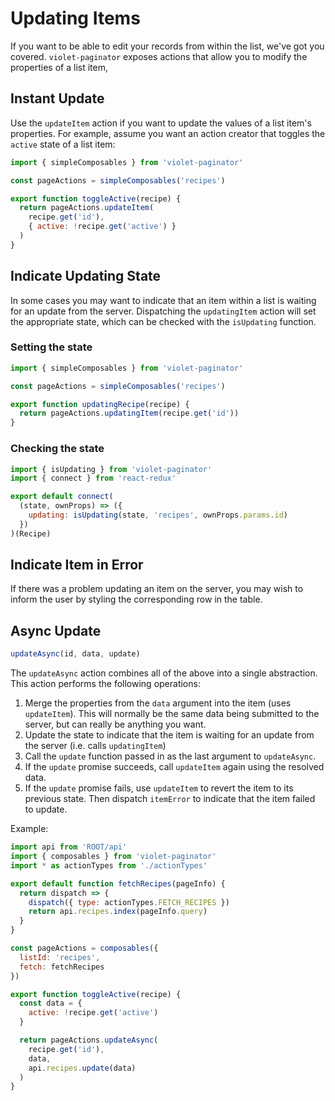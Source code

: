 # Updating Items

If you want to be able to edit your records from within the list, we've got you covered. `violet-paginator` exposes actions that allow you to modify the properties of a list item, 

## Instant Update

Use the `updateItem` action if you want to update the values of a list item's properties. For example, assume you want an action creator that toggles the `active` state of a list item:

```javascript
import { simpleComposables } from 'violet-paginator'

const pageActions = simpleComposables('recipes')

export function toggleActive(recipe) {
  return pageActions.updateItem(
    recipe.get('id'),
    { active: !recipe.get('active') }
  )
}
```

## Indicate Updating State

In some cases you may want to indicate that an item within a list is waiting for an update from the server. Dispatching the `updatingItem` action will set the appropriate state, which can be checked with the `isUpdating` function.

### Setting the state

```javascript
import { simpleComposables } from 'violet-paginator'

const pageActions = simpleComposables('recipes')

export function updatingRecipe(recipe) {
  return pageActions.updatingItem(recipe.get('id'))
}
```

### Checking the state

```javascript
import { isUpdating } from 'violet-paginator'
import { connect } from 'react-redux'

export default connect(
  (state, ownProps) => ({
    updating: isUpdating(state, 'recipes', ownProps.params.id)
  })
)(Recipe)
```

## Indicate Item in Error

If there was a problem updating an item on the server, you may wish to inform the user by styling the corresponding row in the table.

## Async Update

```javascript
updateAsync(id, data, update)
```

The `updateAsync` action combines all of the above into a single abstraction. This action performs the following operations:

1. Merge the properties from the `data` argument into the item (uses `updateItem`). This will normally be the same data being submitted to the server, but can really be anything you want.
2. Update the state to indicate that the item is waiting for an update from the server (i.e. calls `updatingItem`)
3. Call the `update` function passed in as the last argument to `updateAsync`. 
4. If the `update` promise succeeds, call `updateItem` again using the resolved data.
5. If the `update` promise fails, use `updateItem` to revert the item to its previous state. Then dispatch `itemError` to indicate that the item failed to update.

Example:

```javascript
import api from 'ROOT/api'
import { composables } from 'violet-paginator'
import * as actionTypes from './actionTypes'

export default function fetchRecipes(pageInfo) {
  return dispatch => {
    dispatch({ type: actionTypes.FETCH_RECIPES })
    return api.recipes.index(pageInfo.query)
  }
}

const pageActions = composables({
  listId: 'recipes',
  fetch: fetchRecipes
})

export function toggleActive(recipe) {
  const data = {
    active: !recipe.get('active')
  }

  return pageActions.updateAsync(
    recipe.get('id'),
    data,
    api.recipes.update(data)
  )
}
```

